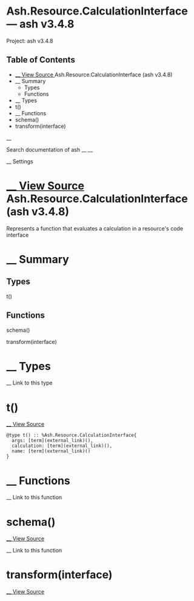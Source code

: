 # Ash.Resource.CalculationInterface — ash v3.4.8

Project: ash v3.4.8

## Table of Contents

- [ __ View Source ](external_link) Ash.Resource.CalculationInterface (ash v3.4.8)
- __ Summary
  - Types
  - Functions
- __ Types
- t()
- __ Functions
- schema()
- transform(interface)

__

Search documentation of ash __ __

__ Settings

#  [ __ View Source ](external_link) Ash.Resource.CalculationInterface (ash v3.4.8)

Represents a function that evaluates a calculation in a resource's code interface

#  __ Summary

##  Types

t()

##  Functions

schema()

transform(interface)

#  __ Types

__ Link to this type

# t()

[ __ View Source ](external_link)
    
    
    @type t() :: %Ash.Resource.CalculationInterface{
      args: [term](external_link)(),
      calculation: [term](external_link)(),
      name: [term](external_link)()
    }

#  __ Functions

__ Link to this function

# schema()

[ __ View Source ](external_link)

__ Link to this function

# transform(interface)

[ __ View Source ](external_link)
